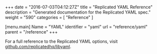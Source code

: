 +++
date = "2016-07-03T04:12:27Z"
title = "Replicated YAML Reference"
description = "Generated documentation for the Replicated YAML spec."
weight = "590"
categories = [ "Reference" ]

[menu.main]
Name       = "YAML"
identifier = "yaml"
url        = "reference/yaml"
parent     = "/reference"
+++

For a full reference to the Replicated YAML options, visit [github.com/replicatedhq/libyaml](https://github.com/replicatedhq/libyaml).
